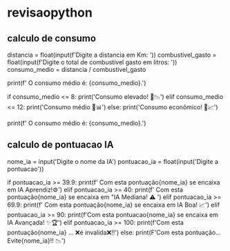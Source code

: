 # revisaopython

## calculo de consumo


distancia = float(input(f'Digite a distancia em Km: '))
combustivel_gasto = float(input(f'Digite o total de combustível gasto em litros: '))
consumo_medio = distancia / combustivel_gasto 

print(f' O consumo médio é: {consumo_medio}.')

if consumo_medio <= 8:
    print('Consumo elevado! 🚗📉')
elif consumo_medio <= 12:
    print('Consumo médio 🚗📊')
else:
    print('Consumo econômico! 🚗📈')

print(f' O consumo médio é: {consumo_medio}.')

## calculo de pontuacao IA

nome_ia = input('Digite o nome da IA')
pontuacao_ia = float(input('Digite a pontuacao'))

if pontuacao_ia >= 39.9:
    print(f' Com esta pontuação{nome_ia} se encaixa em IA Aprendiz!⚙️')
elif pontuacao_ia >= 40:
    print(f' Com esta pontuação{nome_ia} se encaixa em "IA Mediana! ⚠️ ')
elif pontuacao_ia >= 69.9:
    print(f' Com esta pontuação{nome_ia} se encaixa em IA Boa! 📈')
elif pontuacao_ia >= 90: 
    print(f'Com esta pontuacao{nome_ia} se encaixa em IA Avançada! ✨🏆')
elif pontuacao_ia >= 100:
    print(f'Com esta pontuação{nome_ia} ... ❌é invalida❌!!')
else:
    print(F'Com esta pontuação... Evite{nome_ia}!! 📉')



